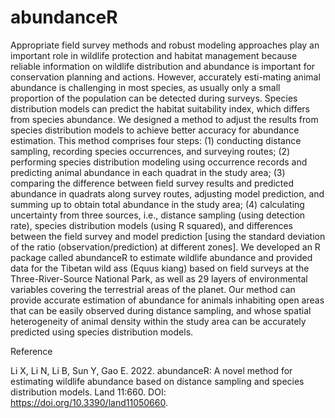 # abundanceR
Appropriate field survey methods and robust modeling approaches play an important role in wildlife protection and habitat management because reliable information on wildlife distribution and abundance is important for conservation planning and actions. However, accurately esti-mating animal abundance is challenging in most species, as usually only a small proportion of the population can be detected during surveys. Species distribution models can predict the habitat suitability index, which differs from species abundance. We designed a method to adjust the results from species distribution models to achieve better accuracy for abundance estimation. This method comprises four steps: (1) conducting distance sampling, recording species occurrences, and surveying routes; (2) performing species distribution modeling using occurrence records and predicting animal abundance in each quadrat in the study area; (3) comparing the difference between field survey results and predicted abundance in quadrats along survey routes, adjusting model prediction, and summing up to obtain total abundance in the study area; (4) calculating uncertainty from three sources, i.e., distance sampling (using detection rate), species distribution models (using R squared), and differences between the field survey and model prediction [using the standard deviation of the ratio (observation/prediction) at different zones]. We developed an R package called abundanceR to estimate wildlife abundance and provided data for the Tibetan wild ass (Equus kiang) based on field surveys at the Three-River-Source National Park, as well as 29 layers of environmental variables covering the terrestrial areas of the planet. Our method can provide accurate estimation of abundance for animals inhabiting open areas that can be easily observed during distance sampling, and whose spatial heterogeneity of animal density within the study area can be accurately predicted using species distribution models.

Reference

Li X, Li N, Li B, Sun Y, Gao E. 2022. abundanceR: A novel method for estimating wildlife abundance based on distance sampling and species distribution models. Land 11:660. DOI: https://doi.org/10.3390/land11050660.
